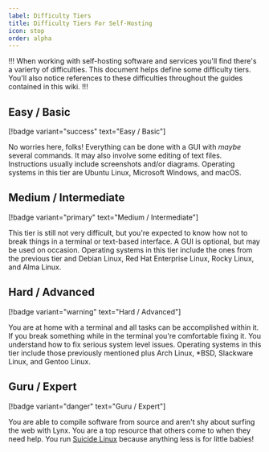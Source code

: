 ```yaml
---
label: Difficulty Tiers
title: Difficulty Tiers For Self-Hosting
icon: stop
order: alpha
---
```


!!!
When working with self-hosting software and services you'll find there's a varierty of difficulties. This document helps define some difficulty tiers. You'll also notice references to these difficulties throughout the guides contained in this wiki.
!!!

## Easy / Basic
[!badge variant="success" text="Easy / Basic"]

No worries here, folks! Everything can be done with a GUI with *maybe* several commands. It may also involve some editing of text files. Instructions usually include screenshots and/or diagrams. Operating systems in this tier are Ubuntu Linux, Microsoft Windows, and macOS.

## Medium / Intermediate
[!badge variant="primary" text="Medium / Intermediate"]

This tier is still not very difficult, but you're expected to know how not to break things in a terminal or text-based interface. A GUI is optional, but may be used on occasion. Operating systems in this tier include the ones from the previous tier and Debian Linux, Red Hat Enterprise Linux, Rocky Linux, and Alma Linux.

## Hard / Advanced
[!badge variant="warning" text="Hard / Advanced"]

You are at home with a terminal and all tasks can be accomplished within it. If you break something while in the terminal you're comfortable fixing it. You understand how to fix serious system level issues. Operating systems in this tier include those previously mentioned plus Arch Linux, *BSD, Slackware Linux, and Gentoo Linux.

## Guru / Expert
[!badge variant="danger" text="Guru / Expert"]

You are able to compile software from source and aren't shy about surfing the web with Lynx. You are a top resource that others come to when they need help. You run [Suicide Linux](https://qntm.org/suicide) because anything less is for little babies!
